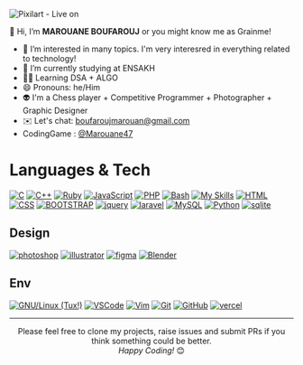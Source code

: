 ![Pixilart - Live on](https://user-images.githubusercontent.com/104838272/235182327-3cb48692-a522-4a67-9c4a-94a53b65d8e4.gif)



👋 Hi, I’m <b style="font-weight: 700">MAROUANE BOUFAROUJ</b> or you might know me as Grainme!
- 🔭 I’m interested in many topics. I'm very interesred in everything related to technology!
- 🌱 I’m currently studying at ENSAKH
- 👨‍💻 Learning DSA + ALGO
- 😄 Pronouns: he/Him
- 👽 I'm a Chess player + Competitive Programmer + Photographer + Graphic Designer
- ✉️ Let's chat: boufaroujmarouan@gmail.com
- CodingGame : <a href="https://www.codingame.com/profile/9799d01606ec741adaf4a7b6297bbfdb5509884">@Marouane47</a>


# Languages & Tech

[![C](https://skillicons.dev/icons?i=c)](https://gcc.gnu.org/)
[![C++](https://skillicons.dev/icons?i=cpp)](https://clang.llvm.org/cxx_status.html)
[![Ruby](https://skillicons.dev/icons?i=ruby)](https://docs.microsoft.com/en-us/dotnet/csharp/)
[![JavaScript](https://skillicons.dev/icons?i=javascript)](https://developer.mozilla.org/en/docs/Web/JavaScript)
[![PHP](https://skillicons.dev/icons?i=php)](https://www.php.net/)
[![Bash](https://skillicons.dev/icons?i=bash)](https://www.gnu.org/software/bash/)
[![My Skills](https://skillicons.dev/icons?i=java,nodejs,figma)](https://skillicons.dev)
[![HTML](https://skillicons.dev/icons?i=html)](https://developer.mozilla.org/fr/docs/Web/HTML)
[![CSS](https://skillicons.dev/icons?i=css)](https://developer.mozilla.org/fr/docs/Web/CSS)
[![BOOTSTRAP](https://skillicons.dev/icons?i=bootstrap)](https://getbootstrap.com)
[![jquery](https://skillicons.dev/icons?i=jquery)]()
[![laravel](https://skillicons.dev/icons?i=laravel)](https://www.python.org/)
[![MySQL](https://skillicons.dev/icons?i=mysql)](https://www.mysql.com/)
[![Python](https://skillicons.dev/icons?i=python)](https://www.python.org/)
[![sqlite](https://skillicons.dev/icons?i=sqlite)](https://www.mysql.com/)
</section>

## Design
[![photoshop](https://skillicons.dev/icons?i=photoshop)](https://www.adobe.com/)
[![illustrator](https://skillicons.dev/icons?i=illustrator)](https://www.adobe.com/)
[![figma](https://skillicons.dev/icons?i=figma)](https://www.figma.com/)
[![Blender](https://skillicons.dev/icons?i=blender)](https://www.blender.org/)


## Env
[![GNU/Linux (Tux!)](https://skillicons.dev/icons?i=linux)](https://www.gnu.org/gnu/linux-and-gnu.html)
[![VSCode](https://skillicons.dev/icons?i=vscode)](https://code.visualstudio.com/)
[![Vim](https://skillicons.dev/icons?i=vim)](https://www.vim.org/)
[![Git](https://skillicons.dev/icons?i=git)](https://git-scm.com/)
[![GitHub](https://skillicons.dev/icons?i=github)](https://github.com/)
[![vercel](https://skillicons.dev/icons?i=vercel)](https://www.vercel.com/)


<hr>
<div align="center">
Please feel free to clone my projects, raise issues and submit PRs if you think something could be better. <br>
<i>Happy Coding!</i> 😊
